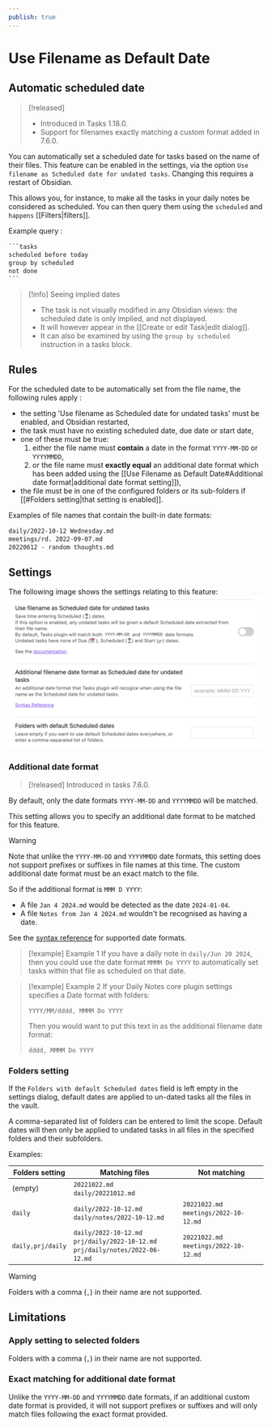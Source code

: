 ```yaml
---
publish: true
---
```


# Use Filename as Default Date

## Automatic scheduled date

> [!released]
>
> - Introduced in Tasks 1.18.0.
> - Support for filenames exactly matching a custom format added in 7.6.0.

You can automatically set a scheduled date for tasks based on the name of their files. This feature can be enabled in the
settings, via the option `Use filename as Scheduled date for undated tasks`. Changing this requires a restart of Obsidian.

This allows you, for instance, to make all the tasks in your daily notes be considered as scheduled. You can then
query them using the `scheduled` and `happens` [[Filters|filters]].

Example query :

````text
```tasks
scheduled before today
group by scheduled
not done
```
````

> [!info] Seeing implied dates
>
> - The task is not visually modified in any Obsidian views: the scheduled date is only implied, and not displayed.
> - It will however appear in the [[Create or edit Task|edit dialog]].
> - It can also be examined by using the `group by scheduled` instruction in a tasks block.

## Rules

For the scheduled date to be automatically set from the file name, the following rules apply :

- the setting 'Use filename as Scheduled date for undated tasks' must be enabled, and Obsidian restarted,
- the task must have no existing scheduled date, due date or start date,
- one of these must be true:
  1. either the file name must **contain** a date in the format `YYYY-MM-DD` or `YYYYMMDD`,
  2. or the file name must **exactly equal** an additional date format which has been added using the [[Use Filename as Default Date#Additional date format|additional date format setting]]),
- the file must be in one of the configured folders or its sub-folders if [[#Folders setting|that setting is enabled]].

Examples of file names that contain the built-in date formats:

```text
daily/2022-10-12 Wednesday.md
meetings/rd. 2022-09-07.md
20220612 - random thoughts.md
```

## Settings

The following image shows the settings relating to this feature:
![Use filename as Scheduled date for undated tasks settings](../images/settings-use-filename-for-date.png)

### Additional date format
> [!released]
> Introduced in tasks 7.6.0.

By default, only the date formats `YYYY-MM-DD` and `YYYYMMDD` will be matched.

This setting allows you to specify an additional date format to be matched for this feature.

> [!warning]
> Note that unlike the `YYYY-MM-DD` and `YYYYMMDD` date formats, this setting does not support prefixes or suffixes in file names at this time. The custom additional date format must be an exact match to the file.
>
> So if the additional format is `MMM D YYYY`:
>
> - A file `Jan 4 2024.md` would be detected as the date `2024-01-04`.
> - A file `Notes from Jan 4 2024.md` wouldn't be recognised as having a date.

See the [syntax reference](https://momentjs.com/docs/#/displaying/format/) for supported date formats.

> [!example] Example 1
> If you have a daily note in `daily/Jun 20 2024`, then you could use the date format `MMMM Do YYYY` to automatically set tasks within that file as scheduled on that date.

> [!example] Example 2
> If your Daily Notes core plugin settings specifies a Date format with folders:
>
> ```text
> YYYY/MM/dddd, MMMM Do YYYY
> ```
>
> Then you would want to put this text in as the additional filename date format:
>
> ```text
> dddd, MMMM Do YYYY
> ```

### Folders setting

If the `Folders with default Scheduled dates` field is left empty in the settings dialog, default dates are applied to un-dated tasks all the
files in the vault.

A comma-separated list of folders can be entered to limit the scope. Default dates will then only be applied to undated tasks in all files in the specified folders and their subfolders.

Examples:

| Folders setting   | Matching files                                                                          | Not matching                               |
| ----------------- | --------------------------------------------------------------------------------------- | ------------------------------------------ |
| (empty)           | `20221022.md`<br/>`daily/20221012.md`                                                   |                                            |
| `daily`           | `daily/2022-10-12.md`<br/>`daily/notes/2022-10-12.md`                                   | `20221022.md`<br/>`meetings/2022-10-12.md` |
| `daily,prj/daily` | `daily/2022-10-12.md`<br/>`prj/daily/2022-10-12.md`<br/>`prj/daily/notes/2022-06-12.md` | `20221022.md`<br/>`meetings/2022-10-12.md` |

> [!warning]
> Folders with a comma (`,`) in their name are not supported.

## Limitations

### Apply setting to selected folders

Folders with a comma (`,`) in their name are not supported.

### Exact matching for additional date format

Unlike the `YYYY-MM-DD` and `YYYYMMDD` date formats, if an additional custom date format is provided, it will not support prefixes or suffixes and will only match files following the exact format provided.
